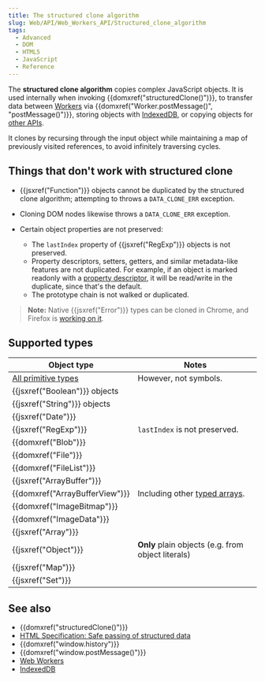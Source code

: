 ```yaml
---
title: The structured clone algorithm
slug: Web/API/Web_Workers_API/Structured_clone_algorithm
tags:
  - Advanced
  - DOM
  - HTML5
  - JavaScript
  - Reference
---
```

The **structured clone algorithm** copies complex JavaScript objects. It is used internally when invoking {{domxref("structuredClone()")}}, to transfer data between [Workers](/en-US/docs/Web/API/Worker) via {{domxref("Worker.postMessage()", "postMessage()")}}, storing objects with [IndexedDB](/en-US/docs/Glossary/IndexedDB), or copying objects for [other APIs](#see_also).

It clones by recursing through the input object while maintaining a map of previously visited references, to avoid infinitely traversing cycles.

## Things that don't work with structured clone

- {{jsxref("Function")}} objects cannot be duplicated by the structured clone algorithm; attempting to throws a `DATA_CLONE_ERR` exception.
- Cloning DOM nodes likewise throws a `DATA_CLONE_ERR` exception.
- Certain object properties are not preserved:

  - The `lastIndex` property of {{jsxref("RegExp")}} objects is not preserved.
  - Property descriptors, setters, getters, and similar metadata-like features are not duplicated. For example, if an object is marked readonly with a [property descriptor](/en-US/docs/Web/JavaScript/Reference/Global_Objects/Object/getOwnPropertyDescriptor), it will be read/write in the duplicate, since that's the default.
  - The prototype chain is not walked or duplicated.

> **Note:** Native {{jsxref("Error")}} types can be cloned in Chrome, and Firefox is [working on it](https://bugzilla.mozilla.org/show_bug.cgi?id=1556604).

## Supported types

| Object type                                                                        | Notes                                                                    |
| ---------------------------------------------------------------------------------- | ------------------------------------------------------------------------ |
| [All primitive types](/en-US/docs/Web/JavaScript/Data_structures#primitive_values) | However, not symbols.                                                    |
| {{jsxref("Boolean")}} objects                                               |                                                                          |
| {{jsxref("String")}} objects                                               |                                                                          |
| {{jsxref("Date")}}                                                           |                                                                          |
| {{jsxref("RegExp")}}                                                       | `lastIndex` is not preserved.                                            |
| {{domxref("Blob")}}                                                           |                                                                          |
| {{domxref("File")}}                                                           |                                                                          |
| {{domxref("FileList")}}                                                   |                                                                          |
| {{jsxref("ArrayBuffer")}}                                                   |                                                                          |
| {{domxref("ArrayBufferView")}}                                           | Including other [typed arrays](/en-US/docs/Web/JavaScript/Typed_arrays). |
| {{domxref("ImageBitmap")}}                                               |                                                                          |
| {{domxref("ImageData")}}                                                   |                                                                          |
| {{jsxref("Array")}}                                                           |                                                                          |
| {{jsxref("Object")}}                                                       | **Only** plain objects (e.g. from object literals)                       |
| {{jsxref("Map")}}                                                           |                                                                          |
| {{jsxref("Set")}}                                                           |                                                                          |

## See also

- {{domxref("structuredClone()")}}
- [HTML Specification: Safe passing of structured data](https://www.w3.org/TR/html5/infrastructure.html#safe-passing-of-structured-data)
- {{domxref("window.history")}}
- {{domxref("window.postMessage()")}}
- [Web Workers](/en-US/docs/Web/API/Web_Workers_API)
- [IndexedDB](/en-US/docs/Web/API/IndexedDB_API)
